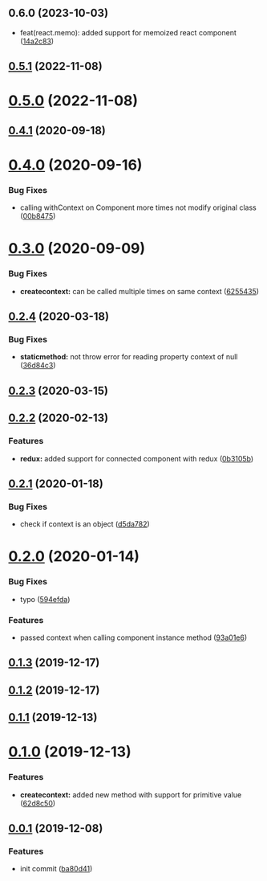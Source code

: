 ## 0.6.0 (2023-10-03)

* feat(react.memo): added support for memoized react component ([14a2c83](https://github.com/mjancarik/shallow-with-context/commit/14a2c83))



## [0.5.1](https://github.com/mjancarik/shallow-with-context/compare/v0.5.0...v0.5.1) (2022-11-08)



# [0.5.0](https://github.com/mjancarik/shallow-with-context/compare/v0.4.1...v0.5.0) (2022-11-08)



## [0.4.1](https://github.com/mjancarik/shallow-with-context/compare/v0.4.0...v0.4.1) (2020-09-18)



# [0.4.0](https://github.com/mjancarik/shallow-with-context/compare/v0.3.0...v0.4.0) (2020-09-16)


### Bug Fixes

* calling withContext on Component more times not modify original class ([00b8475](https://github.com/mjancarik/shallow-with-context/commit/00b847570a9f631341f84e54a328a110ce05bd11))



# [0.3.0](https://github.com/mjancarik/shallow-with-context/compare/0.2.4...v0.3.0) (2020-09-09)


### Bug Fixes

* **createcontext:** can be called multiple times on same context ([6255435](https://github.com/mjancarik/shallow-with-context/commit/6255435568c1325601644a97ac07f22f3d62604b))



## [0.2.4](https://github.com/mjancarik/shallow-with-context/compare/0.2.3...0.2.4) (2020-03-18)


### Bug Fixes

* **staticmethod:** not throw error for reading property context of null ([36d84c3](https://github.com/mjancarik/shallow-with-context/commit/36d84c3eb51b43ec5fc21e310219b72be05a3be8))



## [0.2.3](https://github.com/mjancarik/shallow-with-context/compare/0.2.2...0.2.3) (2020-03-15)



## [0.2.2](https://github.com/mjancarik/shallow-with-context/compare/0.2.1...0.2.2) (2020-02-13)


### Features

* **redux:** added support for connected component with redux ([0b3105b](https://github.com/mjancarik/shallow-with-context/commit/0b3105bb0a88463cdaa79861d42c754b0135ff1b))



## [0.2.1](https://github.com/mjancarik/shallow-with-context/compare/0.2.0...0.2.1) (2020-01-18)


### Bug Fixes

* check if context is an object ([d5da782](https://github.com/mjancarik/shallow-with-context/commit/d5da78258f28e1aebd37f5757e088b6d5cb735dc))



# [0.2.0](https://github.com/mjancarik/shallow-with-context/compare/0.1.3...0.2.0) (2020-01-14)


### Bug Fixes

* typo ([594efda](https://github.com/mjancarik/shallow-with-context/commit/594efdadf6b166e556861bc9c506c069043c15ff))


### Features

* passed context when calling component instance method ([93a01e6](https://github.com/mjancarik/shallow-with-context/commit/93a01e67f2663cdc573ae3414e76bf4f75f0bd62))



## [0.1.3](https://github.com/mjancarik/shallow-with-context/compare/0.1.2...0.1.3) (2019-12-17)



## [0.1.2](https://github.com/mjancarik/shallow-with-context/compare/0.1.1...0.1.2) (2019-12-17)



## [0.1.1](https://github.com/mjancarik/shallow-with-context/compare/0.1.0...0.1.1) (2019-12-13)



# [0.1.0](https://github.com/mjancarik/shallow-with-context/compare/0.0.1...0.1.0) (2019-12-13)


### Features

* **createcontext:** added new method with support for primitive value ([62d8c50](https://github.com/mjancarik/shallow-with-context/commit/62d8c506f1480cc3a9a874cd06326949d6505a64))



## [0.0.1](https://github.com/mjancarik/shallow-with-context/compare/ba80d41449a2d537abf7cfefad6af9375a651525...0.0.1) (2019-12-08)


### Features

* init commit ([ba80d41](https://github.com/mjancarik/shallow-with-context/commit/ba80d41449a2d537abf7cfefad6af9375a651525))



